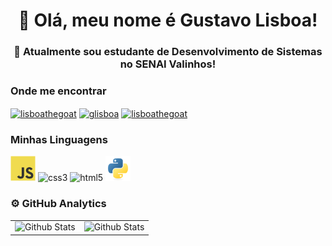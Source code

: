 ﻿## <h1 align="center"> 👋 Olá, meu nome é Gustavo Lisboa!</h1>
<h3 align="center"> 🚀 Atualmente sou estudante de Desenvolvimento de Sistemas no SENAI Valinhos!</h3>

<h3 align="left">Onde me encontrar</h3>
<p align="left">
<a href="https://twitter.com/lisboathegoat" target="blank"><img align="center" src="https://raw.githubusercontent.com/rahuldkjain/github-profile-readme-generator/master/src/images/icons/Social/twitter.svg" alt="lisboathegoat" height="30" width="40" /></a>
<a href="https://linkedin.com/in/glisboa" target="blank"><img align="center" src="https://raw.githubusercontent.com/rahuldkjain/github-profile-readme-generator/master/src/images/icons/Social/linked-in-alt.svg" alt="glisboa" height="30" width="40" /></a>
<a href="https://instagram.com/lisboathegoat" target="blank"><img align="center" src="https://raw.githubusercontent.com/rahuldkjain/github-profile-readme-generator/master/src/images/icons/Social/instagram.svg" alt="lisboathegoat" height="30" width="40" /></a>
</p>

<h3 align="left">Minhas Linguagens</h3>
<p align="left">
<a target="blank"><img  src="https://raw.githubusercontent.com/devicons/devicon/master/icons/javascript/javascript-original.svg" alt="javascript" width="40" height="40"/></a>
<a target="blank"><img src="https://cdn.jsdelivr.net/gh/devicons/devicon@latest/icons/css3/css3-original.svg" alt="css3" width="40" height="40" /> </a>
<a target="blank"><img src="https://cdn.jsdelivr.net/gh/devicons/devicon@latest/icons/html5/html5-original.svg" alt="html5" width="40" height="40" /> </a>
<a target="blank"><img  src="https://raw.githubusercontent.com/devicons/devicon/master/icons/python/python-original.svg" alt="python" width="40" height="40"/> </a>
          
</p>

### ⚙️ GitHub Analytics

<table>
  <tr>
    <td>
      <img
        align="left"
        src="https://github-readme-stats.vercel.app/api?username=lisboathecoder&theme=dark&show_icons=true&hide_border=true&count_private=true"(https://github-readme-stats.vercel.app/api?username=lisboathecoder&theme=dark&show_icons=true&hide_border=true&count_private=true)
        alt="Github Stats"
      />
    </td>
    <td>
      <img
        align="left"
        src="https://github-readme-stats.hackclub.dev/api/wakatime?username=9799&api_domain=hackatime.hackclub.com&&custom_title=Hackatime+Stats&layout=compact&cache_seconds=0&langs_count=8&theme=dark"
        alt="Github Stats"
      />
    </td>
  </tr>
</table>








